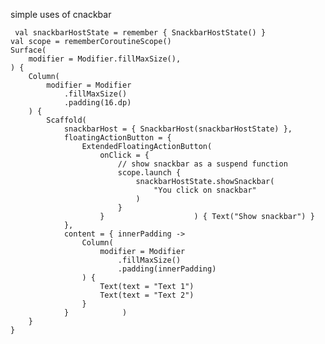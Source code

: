simple uses of cnackbar

	 val snackbarHostState = remember { SnackbarHostState() }  
    val scope = rememberCoroutineScope()  
    Surface(  
        modifier = Modifier.fillMaxSize(),  
    ) {  
        Column(  
            modifier = Modifier  
                .fillMaxSize()  
                .padding(16.dp)  
        ) {  
            Scaffold(  
                snackbarHost = { SnackbarHost(snackbarHostState) },  
                floatingActionButton = {  
                    ExtendedFloatingActionButton(  
                        onClick = {  
                            // show snackbar as a suspend function  
                            scope.launch {  
                                snackbarHostState.showSnackbar(  
                                    "You click on snackbar"  
                                )  
                            }  
                        }                    ) { Text("Show snackbar") }  
                },  
                content = { innerPadding ->  
                    Column(  
                        modifier = Modifier  
                            .fillMaxSize()  
                            .padding(innerPadding)  
                    ) {  
                        Text(text = "Text 1")  
                        Text(text = "Text 2")  
                    }  
                }            )  
        }  
    }